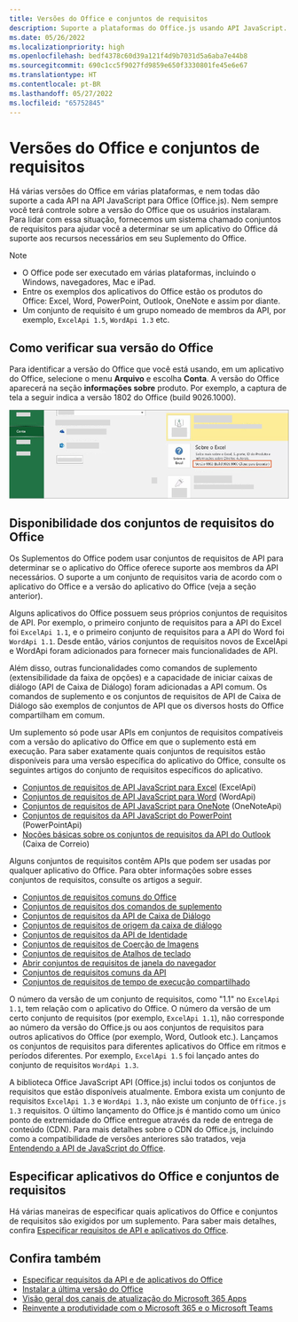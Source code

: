 ```yaml
---
title: Versões do Office e conjuntos de requisitos
description: Suporte a plataformas do Office.js usando API JavaScript.
ms.date: 05/26/2022
ms.localizationpriority: high
ms.openlocfilehash: bedf4378c60d39a121f4d9b7031d5a6aba7e44b8
ms.sourcegitcommit: 690c1cc5f9027fd9859e650f3330801fe45e6e67
ms.translationtype: HT
ms.contentlocale: pt-BR
ms.lasthandoff: 05/27/2022
ms.locfileid: "65752845"
---
```

# <a name="office-versions-and-requirement-sets"></a>Versões do Office e conjuntos de requisitos

Há várias versões do Office em várias plataformas, e nem todas dão suporte a cada API na API JavaScript para Office (Office.js). Nem sempre você terá controle sobre a versão do Office que os usuários instalaram.  Para lidar com essa situação, fornecemos um sistema chamado conjuntos de requisitos para ajudar você a determinar se um aplicativo do Office dá suporte aos recursos necessários em seu Suplemento do Office.

> [!NOTE]
>
> - O Office pode ser executado em várias plataformas, incluindo o Windows, navegadores, Mac e iPad.
> - Entre os exemplos dos aplicativos do Office estão os produtos do Office: Excel, Word, PowerPoint, Outlook, OneNote e assim por diante.  
> - Um conjunto de requisito é um grupo nomeado de membros da API, por exemplo, `ExcelApi 1.5`, `WordApi 1.3` etc.  

## <a name="how-to-check-your-office-version"></a>Como verificar sua versão do Office

Para identificar a versão do Office que você está usando, em um aplicativo do Office, selecione o menu **Arquivo** e escolha **Conta**. A versão do Office aparecerá na seção **informações sobre** produto. Por exemplo, a captura de tela a seguir indica a versão 1802 do Office (build 9026.1000).

![Verificar sua versão do Office.](../images/office-version.png)

## <a name="office-requirement-sets-availability"></a>Disponibilidade dos conjuntos de requisitos do Office

Os Suplementos do Office podem usar conjuntos de requisitos de API para determinar se o aplicativo do Office oferece suporte aos membros da API necessários. O suporte a um conjunto de requisitos varia de acordo com o aplicativo do Office e a versão do aplicativo do Office (veja a seção anterior).

Alguns aplicativos do Office possuem seus próprios conjuntos de requisitos de API. Por exemplo, o primeiro conjunto de requisitos para a API do Excel foi `ExcelApi 1.1`, e o primeiro conjunto de requisitos para a API do Word foi `WordApi 1.1`. Desde então, vários conjuntos de requisitos novos de ExcelApi e WordApi foram adicionados para fornecer mais funcionalidades de API.

Além disso, outras funcionalidades como comandos de suplemento (extensibilidade da faixa de opções) e a capacidade de iniciar caixas de diálogo (API de Caixa de Diálogo) foram adicionadas a API comum. Os comandos de suplemento e os conjuntos de requisitos de API de Caixa de Diálogo são exemplos de conjuntos de API que os diversos hosts do Office compartilham em comum.

Um suplemento só pode usar APIs em conjuntos de requisitos compatíveis com a versão do aplicativo do Office em que o suplemento está em execução. Para saber exatamente quais conjuntos de requisitos estão disponíveis para uma versão específica do aplicativo do Office, consulte os seguintes artigos do conjunto de requisitos específicos do aplicativo.

- [Conjuntos de requisitos de API JavaScript para Excel](/javascript/api/requirement-sets/excel/excel-api-requirement-sets) (ExcelApi)
- [Conjuntos de requisitos de API JavaScript para Word](/javascript/api/requirement-sets/word/word-api-requirement-sets) (WordApi)
- [Conjuntos de requisitos de API JavaScript para OneNote](/javascript/api/requirement-sets/onenote/onenote-api-requirement-sets) (OneNoteApi)
- [Conjuntos de requisitos da API JavaScript do PowerPoint](/javascript/api/requirement-sets/powerpoint/powerpoint-api-requirement-sets) (PowerPointApi)
- [Noções básicas sobre os conjuntos de requisitos da API do Outlook](/javascript/api/requirement-sets/outlook/outlook-api-requirement-sets) (Caixa de Correio)

Alguns conjuntos de requisitos contêm APIs que podem ser usadas por qualquer aplicativo do Office. Para obter informações sobre esses conjuntos de requisitos, consulte os artigos a seguir.

- [Conjuntos de requisitos comuns do Office](/javascript/api/requirement-sets/common/office-add-in-requirement-sets)
- [Conjuntos de requisitos dos comandos de suplemento](/javascript/api/requirement-sets/common/add-in-commands-requirement-sets)
- [Conjuntos de requisitos da API de Caixa de Diálogo](/javascript/api/requirement-sets/common/dialog-api-requirement-sets)
- [Conjuntos de requisitos de origem da caixa de diálogo](/javascript/api/requirement-sets/common/dialog-origin-requirement-sets)
- [Conjuntos de requisitos da API de Identidade](/javascript/api/requirement-sets/common/identity-api-requirement-sets)
- [Conjuntos de requisitos de Coerção de Imagens](/javascript/api/requirement-sets/common/image-coercion-requirement-sets)
- [Conjuntos de requisitos de Atalhos de teclado](/javascript/api/requirement-sets/common/keyboard-shortcuts-requirement-sets)
- [Abrir conjuntos de requisitos de janela do navegador](/javascript/api/requirement-sets/common/open-browser-window-api-requirement-sets)
- [Conjuntos de requisitos comuns da API](/javascript/api/requirement-sets/common/ribbon-api-requirement-sets)
- [Conjuntos de requisitos de tempo de execução compartilhado](/javascript/api/requirement-sets/common/shared-runtime-requirement-sets)

O número da versão de um conjunto de requisitos, como "1.1" no `ExcelApi 1.1`, tem relação com o aplicativo do Office. O número da versão de um certo conjunto de requisitos (por exemplo, `ExcelApi 1.1`), não corresponde ao número da versão do Office.js ou aos conjuntos de requisitos para outros aplicativos do Office (por exemplo, Word, Outlook etc.).  Lançamos os conjuntos de requisitos para diferentes aplicativos do Office em ritmos e períodos diferentes. Por exemplo, `ExcelApi 1.5` foi lançado antes do conjunto de requisitos `WordApi 1.3`.

A biblioteca Office JavaScript API (Office.js) inclui todos os conjuntos de requisitos que estão disponíveis atualmente. Embora exista um conjunto de requisitos `ExcelApi 1.3` e `WordApi 1.3`, não existe um conjunto de `Office.js 1.3` requisitos. O último lançamento do Office.js é mantido como um único ponto de extremidade do Office entregue através da rede de entrega de conteúdo (CDN). Para mais detalhes sobre o CDN do Office.js, incluindo como a compatibilidade de versões anteriores são tratados, veja [Entendendo a API de JavaScript do Office](../develop/understanding-the-javascript-api-for-office.md).

## <a name="specify-office-applications-and-requirement-sets"></a>Especificar aplicativos do Office e conjuntos de requisitos

Há várias maneiras de especificar quais aplicativos do Office e conjuntos de requisitos são exigidos por um suplemento.  Para saber mais detalhes, confira [Especificar requisitos de API e aplicativos do Office](../develop/specify-office-hosts-and-api-requirements.md).

## <a name="see-also"></a>Confira também

- [Especificar requisitos da API e de aplicativos do Office](../develop/specify-office-hosts-and-api-requirements.md)
- [Instalar a última versão do Office](../develop/install-latest-office-version.md)
- [Visão geral dos canais de atualização do Microsoft 365 Apps](/deployoffice/overview-of-update-channels-for-office-365-proplus)
- [Reinvente a produtividade com o Microsoft 365 e o Microsoft Teams](https://products.office.com/compare-all-microsoft-office-products?tab=2)
